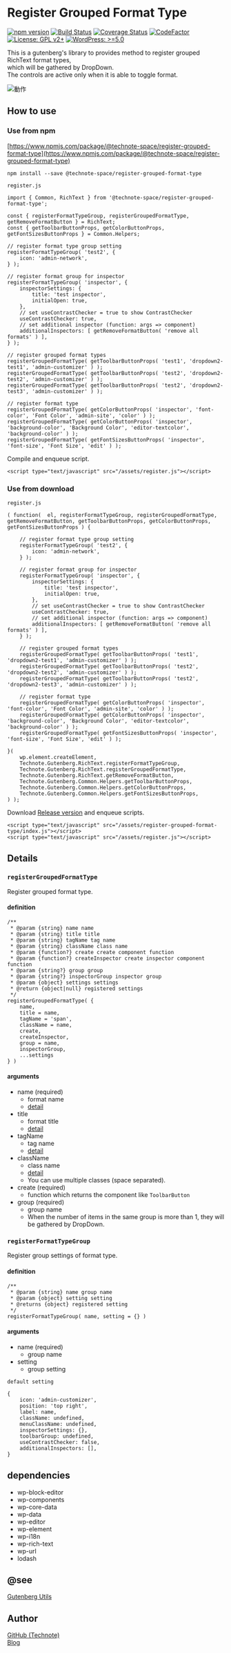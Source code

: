 # Register Grouped Format Type

[![npm version](https://badge.fury.io/js/%40technote-space%2Fregister-grouped-format-type.svg)](https://badge.fury.io/js/%40technote-space%2Fregister-grouped-format-type)
[![Build Status](https://travis-ci.com/technote-space/register-grouped-format-type.svg?branch=master)](https://travis-ci.com/technote-space/register-grouped-format-type)
[![Coverage Status](https://coveralls.io/repos/github/technote-space/register-grouped-format-type/badge.svg?branch=master)](https://coveralls.io/github/technote-space/register-grouped-format-type?branch=master)
[![CodeFactor](https://www.codefactor.io/repository/github/technote-space/register-grouped-format-type/badge)](https://www.codefactor.io/repository/github/technote-space/register-grouped-format-type)
[![License: GPL v2+](https://img.shields.io/badge/License-GPL%20v2%2B-blue.svg)](http://www.gnu.org/licenses/gpl-2.0.html)
[![WordPress: >=5.0](https://img.shields.io/badge/WordPress-%3E%3D5.0-brightgreen.svg)](https://wordpress.org/)

This is a gutenberg's library to provides method to register grouped RichText format types,   
which will be gathered by DropDown.  
The controls are active only when it is able to toggle format.

![動作](https://raw.githubusercontent.com/technote-space/register-grouped-format-type/master/screenshot1.png)

## How to use
### Use from npm
[https://www.npmjs.com/package/@technote-space/register-grouped-format-type](https://www.npmjs.com/package/@technote-space/register-grouped-format-type)

```
npm install --save @technote-space/register-grouped-format-type
```

`register.js`
```
import { Common, RichText } from '@technote-space/register-grouped-format-type';

const { registerFormatTypeGroup, registerGroupedFormatType, getRemoveFormatButton } = RichText;
const { getToolbarButtonProps, getColorButtonProps, getFontSizesButtonProps } = Common.Helpers;

// register format type group setting
registerFormatTypeGroup( 'test2', {
	icon: 'admin-network',
} );

// register format group for inspector
registerFormatTypeGroup( 'inspector', {
	inspectorSettings: {
		title: 'test inspector',
		initialOpen: true,
	},
	// set useContrastChecker = true to show ContrastChecker
	useContrastChecker: true,
	// set additional inspector (function: args => component)
	additionalInspectors: [ getRemoveFormatButton( 'remove all formats' ) ],
} );

// register grouped format types
registerGroupedFormatType( getToolbarButtonProps( 'test1', 'dropdown2-test1', 'admin-customizer' ) );
registerGroupedFormatType( getToolbarButtonProps( 'test2', 'dropdown2-test2', 'admin-customizer' ) );
registerGroupedFormatType( getToolbarButtonProps( 'test2', 'dropdown2-test3', 'admin-customizer' ) );

// register format type
registerGroupedFormatType( getColorButtonProps( 'inspector', 'font-color', 'Font Color', 'admin-site', 'color' ) );
registerGroupedFormatType( getColorButtonProps( 'inspector', 'background-color', 'Background Color', 'editor-textcolor', 'background-color' ) );
registerGroupedFormatType( getFontSizesButtonProps( 'inspector', 'font-size', 'Font Size', 'edit' ) );
```

Compile and enqueue script.

```
<script type="text/javascript" src="/assets/register.js"></script>
```

### Use from download

`register.js`
```
( function(  el, registerFormatTypeGroup, registerGroupedFormatType, getRemoveFormatButton, getToolbarButtonProps, getColorButtonProps, getFontSizesButtonProps ) {

	// register format type group setting
	registerFormatTypeGroup( 'test2', {
		icon: 'admin-network',
	} );

	// register format group for inspector
	registerFormatTypeGroup( 'inspector', {
		inspectorSettings: {
			title: 'test inspector',
			initialOpen: true,
		},
		// set useContrastChecker = true to show ContrastChecker
		useContrastChecker: true,
		// set additional inspector (function: args => component)
		additionalInspectors: [ getRemoveFormatButton( 'remove all formats' ) ],
	} );

	// register grouped format types
	registerGroupedFormatType( getToolbarButtonProps( 'test1', 'dropdown2-test1', 'admin-customizer' ) );
	registerGroupedFormatType( getToolbarButtonProps( 'test2', 'dropdown2-test2', 'admin-customizer' ) );
	registerGroupedFormatType( getToolbarButtonProps( 'test2', 'dropdown2-test3', 'admin-customizer' ) );

	// register format type
	registerGroupedFormatType( getColorButtonProps( 'inspector', 'font-color', 'Font Color', 'admin-site', 'color' ) );
	registerGroupedFormatType( getColorButtonProps( 'inspector', 'background-color', 'Background Color', 'editor-textcolor', 'background-color' ) );
	registerGroupedFormatType( getFontSizesButtonProps( 'inspector', 'font-size', 'Font Size', 'edit' ) );

}(
	wp.element.createElement,
	Technote.Gutenberg.RichText.registerFormatTypeGroup,
	Technote.Gutenberg.RichText.registerGroupedFormatType,
	Technote.Gutenberg.RichText.getRemoveFormatButton,
	Technote.Gutenberg.Common.Helpers.getToolbarButtonProps,
	Technote.Gutenberg.Common.Helpers.getColorButtonProps,
	Technote.Gutenberg.Common.Helpers.getFontSizesButtonProps,
) );
```

Download [Release version](https://github.com/technote-space/register-grouped-format-type/releases/latest/download/index.js) and enqueue scripts.
```
<script type="text/javascript" src="/assets/register-grouped-format-type/index.js"></script>
<script type="text/javascript" src="/assets/register.js"></script>
```


## Details
### `registerGroupedFormatType`
Register grouped format type.
#### definition
```
/**
 * @param {string} name name
 * @param {string} title title
 * @param {string} tagName tag name
 * @param {string} className class name
 * @param {function?} create create component function
 * @param {function?} createInspector create inspector component function
 * @param {string?} group group
 * @param {string?} inspectorGroup inspector group
 * @param {object} settings settings
 * @return {object|null} registered settings
 */
registerGroupedFormatType( {
	name,
	title = name,
	tagName = 'span',
	className = name,
	create,
	createInspector,
	group = name,
	inspectorGroup,
	...settings
} )
```
#### arguments
- name (required)
  - format name
  - [detail](https://github.com/WordPress/gutenberg/blob/release/5.6/packages/rich-text/src/register-format-type.js#L17)
- title
  - format title
  - [detail](https://github.com/WordPress/gutenberg/blob/release/5.6/packages/rich-text/src/register-format-type.js#L211)
- tagName
  - tag name
  - [detail](https://github.com/WordPress/gutenberg/blob/release/5.6/packages/rich-text/src/register-format-type.js#L19)
- className
  - class name
  - [detail](https://github.com/WordPress/gutenberg/blob/release/5.6/packages/rich-text/src/register-format-type.js#L20)
  - You can use multiple classes (space separated).
- create (required)
  - function which returns the component like `ToolbarButton`
- group (required)
  - group name
  - When the number of items in the same group is more than 1, they will be gathered by DropDown.

### `registerFormatTypeGroup`
Register group settings of format type.  
#### definition
```
/**
 * @param {string} name group name
 * @param {object} setting setting
 * @returns {object} registered setting
 */
registerFormatTypeGroup( name, setting = {} )
```  
#### arguments
- name (required)
  - group name
- setting
  - group setting  
  
`default setting`
```
{
	icon: 'admin-customizer',
	position: 'top right',
	label: name,
	className: undefined,
	menuClassName: undefined,
	inspectorSettings: {},
	toolbarGroup: undefined,
	useContrastChecker: false,
	additionalInspectors: [],
}
```

## dependencies
- wp-block-editor
- wp-components
- wp-core-data
- wp-data
- wp-editor
- wp-element
- wp-i18n
- wp-rich-text
- wp-url
- lodash

## @see
[Gutenberg Utils](https://github.com/technote-space/gutenberg-utils)

## Author
[GitHub (Technote)](https://github.com/technote-space)  
[Blog](https://technote.space)
